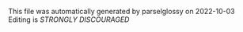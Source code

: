 This file was automatically generated by parselglossy on 2022-10-03
Editing is *STRONGLY DISCOURAGED*
